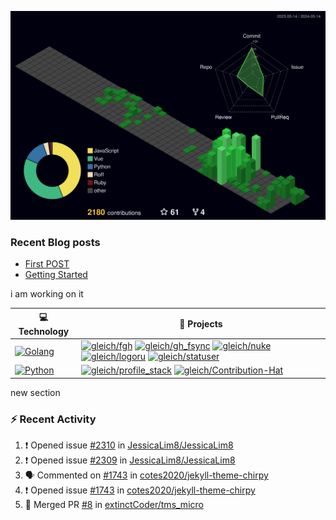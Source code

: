 ![](./profile-3d-contrib/profile-night-green.svg)
### Recent Blog posts
<!-- BLOG-POST-LIST:START -->
- [First POST](https://extinctcoder.github.io/posts/first-post/)
- [Getting Started](https://extinctcoder.github.io/posts/getting-started/)
<!-- BLOG-POST-LIST:END -->
i am working on it
<!-- START OF PROFILE STACK, DO NOT REMOVE -->
| 💻 **Technology** | 🚀 **Projects** |
| - | - |
| [![Golang](https://img.shields.io/static/v1?label=&message=Golang&color=7FD6EA&logo=go&logoColor=FFFFFF)](https://golang.org/) | [![gleich/fgh](https://img.shields.io/static/v1?label=&message=fgh&color=000605&logo=github&logoColor=FFFFFF&labelColor=000605)](https://github.com/gleich/fgh) [![gleich/gh_fsync](https://img.shields.io/static/v1?label=&message=gh_fsync&color=000605&logo=github&logoColor=FFFFFF&labelColor=000605)](https://github.com/gleich/gh_fsync) [![gleich/nuke](https://img.shields.io/static/v1?label=&message=nuke&color=000605&logo=github&logoColor=FFFFFF&labelColor=000605)](https://github.com/gleich/nuke) [![gleich/logoru](https://img.shields.io/static/v1?label=&message=logoru&color=000605&logo=github&logoColor=FFFFFF&labelColor=000605)](https://github.com/gleich/logoru) [![gleich/statuser](https://img.shields.io/static/v1?label=&message=statuser&color=000605&logo=github&logoColor=FFFFFF&labelColor=000605)](https://github.com/gleich/statuser) |
| [![Python](https://img.shields.io/static/v1?label=&message=Python&color=3C78A9&logo=python&logoColor=FFFFFF)](https://www.python.org/) | [![gleich/profile_stack](https://img.shields.io/static/v1?label=&message=profile_stack&color=000605&logo=github&logoColor=FFFFFF&labelColor=000605)](https://github.com/gleich/profile_stack) [![gleich/Contribution-Hat](https://img.shields.io/static/v1?label=&message=Contribution-Hat&color=000605&logo=github&logoColor=FFFFFF&labelColor=000605)](https://github.com/gleich/Contribution-Hat) |
<!-- END OF PROFILE STACK, DO NOT REMOVE -->
new section
### :zap: Recent Activity
<!--START_SECTION:activity-->
1. ❗ Opened issue [#2310](https://github.com/JessicaLim8/JessicaLim8/issues/2310) in [JessicaLim8/JessicaLim8](https://github.com/JessicaLim8/JessicaLim8)
2. ❗ Opened issue [#2309](https://github.com/JessicaLim8/JessicaLim8/issues/2309) in [JessicaLim8/JessicaLim8](https://github.com/JessicaLim8/JessicaLim8)
3. 🗣 Commented on [#1743](https://github.com/cotes2020/jekyll-theme-chirpy/issues/1743#issuecomment-2109237843) in [cotes2020/jekyll-theme-chirpy](https://github.com/cotes2020/jekyll-theme-chirpy)
4. ❗ Opened issue [#1743](https://github.com/cotes2020/jekyll-theme-chirpy/issues/1743) in [cotes2020/jekyll-theme-chirpy](https://github.com/cotes2020/jekyll-theme-chirpy)
5. 🎉 Merged PR [#8](https://github.com/extinctCoder/tms_micro/pull/8) in [extinctCoder/tms_micro](https://github.com/extinctCoder/tms_micro)
<!--END_SECTION:activity-->